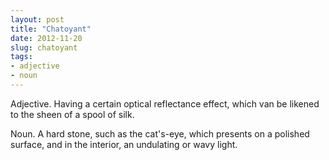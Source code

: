 ```yaml
---
layout: post
title: "Chatoyant"
date: 2012-11-20
slug: chatoyant
tags:
- adjective
- noun
---
```


Adjective. Having a certain optical reflectance effect, which van be likened to the sheen of a spool of silk.

Noun. A hard stone, such as the cat's-eye, which presents on a polished surface, and in the interior, an undulating or wavy light.
